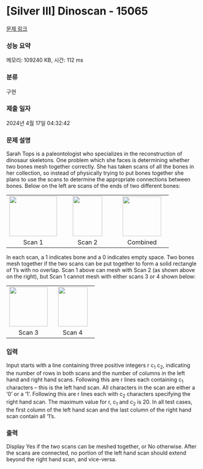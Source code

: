 # [Silver III] Dinoscan - 15065 

[문제 링크](https://www.acmicpc.net/problem/15065) 

### 성능 요약

메모리: 109240 KB, 시간: 112 ms

### 분류

구현

### 제출 일자

2024년 4월 17일 04:32:42

### 문제 설명

<p>Sarah Tops is a paleontologist who specializes in the reconstruction of dinosaur skeletons. One problem which she faces is determining whether two bones mesh together correctly. She has taken scans of all the bones in her collection, so instead of physically trying to put bones together she plans to use the scans to determine the appropriate connections between bones. Below on the left are scans of the ends of two different bones:</p>

<table class="table" style="width:100%">
	<tbody>
		<tr>
			<td style="text-align:center; width:33%"><img alt="" src="https://onlinejudgeimages.s3-ap-northeast-1.amazonaws.com/problem/15065/1.png" style="height:106px; width:126px"></td>
			<td style="text-align:center; width:34%"><img alt="" src="https://onlinejudgeimages.s3-ap-northeast-1.amazonaws.com/problem/15065/2.png" style="height:106px; width:78px"></td>
			<td style="text-align:center; width:33%"><img alt="" src="https://onlinejudgeimages.s3-ap-northeast-1.amazonaws.com/problem/15065/3.png" style="height:105px; width:102px"></td>
		</tr>
		<tr>
			<td style="text-align:center; width:33%">Scan 1</td>
			<td style="text-align:center; width:34%">Scan 2</td>
			<td style="text-align:center; width:33%">Combined</td>
		</tr>
	</tbody>
</table>

<p>In each scan, a 1 indicates bone and a 0 indicates empty space. Two bones mesh together if the two scans can be put together to form a solid rectangle of 1’s with no overlap. Scan 1 above can mesh with Scan 2 (as shown above on the right), but Scan 1 cannot mesh with either scans 3 or 4 shown below:</p>

<table class="table" style="width:100%">
	<tbody>
		<tr>
			<td style="text-align:center; width:50%"><img alt="" src="https://onlinejudgeimages.s3-ap-northeast-1.amazonaws.com/problem/15065/4.png" style="height:105px; width:101px"></td>
			<td style="text-align:center; width:50%"><img alt="" src="https://onlinejudgeimages.s3-ap-northeast-1.amazonaws.com/problem/15065/5.png" style="height:105px; width:78px"></td>
		</tr>
		<tr>
			<td style="text-align:center; width:50%">Scan 3</td>
			<td style="text-align:center; width:50%">Scan 4</td>
		</tr>
	</tbody>
</table>

### 입력 

 <p>Input starts with a line containing three positive integers r c<sub>1</sub> c<sub>2</sub>, indicating the number of rows in both scans and the number of columns in the left hand and right hand scans. Following this are r lines each containing c<sub>1</sub> characters – this is the left hand scan. All characters in the scan are either a ‘0’ or a ‘1’. Following this are r lines each with c<sub>2</sub> characters specifying the right hand scan. The maximum value for r, c<sub>1</sub> and c<sub>2</sub> is 20. In all test cases, the first column of the left hand scan and the last column of the right hand scan contain all ‘1’s.</p>

### 출력 

 <p>Display Yes if the two scans can be meshed together, or No otherwise. After the scans are connected, no portion of the left hand scan should extend beyond the right hand scan, and vice-versa.</p>

